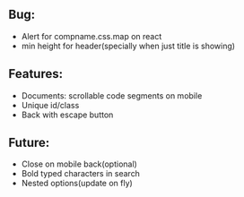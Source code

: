 ## Bug:
- Alert for compname.css.map on react
- min height for header(specially when just title is showing)

## Features:
- Documents: scrollable code segments on mobile
- Unique id/class
- Back with escape button

## Future:
- Close on mobile back(optional)
- Bold typed characters in search
- Nested options(update on fly)
